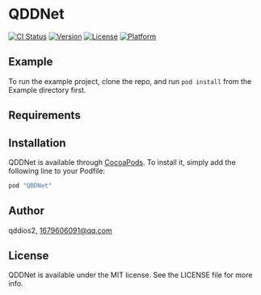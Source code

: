 # QDDNet

[![CI Status](http://img.shields.io/travis/qddios2/QDDNet.svg?style=flat)](https://travis-ci.org/qddios2/QDDNet)
[![Version](https://img.shields.io/cocoapods/v/QDDNet.svg?style=flat)](http://cocoapods.org/pods/QDDNet)
[![License](https://img.shields.io/cocoapods/l/QDDNet.svg?style=flat)](http://cocoapods.org/pods/QDDNet)
[![Platform](https://img.shields.io/cocoapods/p/QDDNet.svg?style=flat)](http://cocoapods.org/pods/QDDNet)

## Example

To run the example project, clone the repo, and run `pod install` from the Example directory first.

## Requirements

## Installation

QDDNet is available through [CocoaPods](http://cocoapods.org). To install
it, simply add the following line to your Podfile:

```ruby
pod "QDDNet"
```

## Author

qddios2, 1679606091@qq.com

## License

QDDNet is available under the MIT license. See the LICENSE file for more info.
